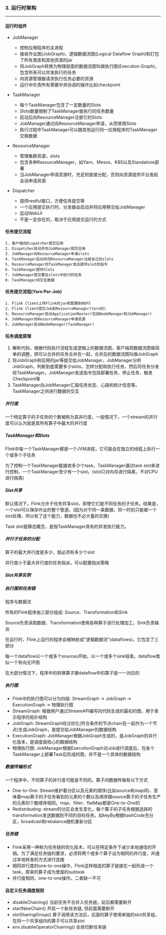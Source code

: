 ### 3. 运行时架构

---

#### 运行时组件

- JobManager

    - 控制应用程序的主进程
    - 接收作业图(JobGraph)、逻辑数据流图(Logical Dataflow Graph)和打包了所有类库和其他资源的jar
    - 将JobGraph转换为物理层面的数据流图叫做执行图(Execution Graph)，包含所有可以并发执行的任务
    - 向资源管理器请求执行任务必要的资源
    - 运行中负责所有需要中央协调的操作比如checkpoint

- TaskManager

    - 每个TaskManager包含了一定数量的Slots
    - Slots数量限制了TaskManager能执行的任务数量
    - 启动后向ResourceManager注册它的Slots
    - JobManager通过向ResourceManager申请，从而使用Slots
    - 执行过程中TaskManager可以跟其他运行同一应用程序的TaskManager交换数据

- ResourceManager

    - 管理集群资源，slots
    - 包含多种ResourceManager，如Yarn、Mesos、K8S以及Standalone部署
    - 当JobManager申请资源时，充足则直接分配，否则向资源提供平台发起会话申请资源

- Dispatcher

    - 提供restful接口，方便任务提交等
    - 一个应用提交执行时，分发器会启动并将应用移交给JobManager
    - 启动WebUI
    - 不是一定存在的，取决于应用提交运行的方式

#### 任务提交流程

    1. 客户端向Dispatcher提交应用
    2. Dispatcher启动并向JobManager提交应用
    3. JobManager向ResourceManager申请slots
    4. TaskManager启动并向ResourceManager注册自己的slots
    5. ResourceManager向TaskManager发出提供slot的指令
    6. TaskManager提供Slots
    7. JobManager提交要在slots中执行的任务
    8. TaskManager间交互数据

#### 任务提交流程(Yarn Per-Job)

    1. Flink Client上传Flink的jar和配置到HDFS
    2. Flink Client提交Job到ResourceManager(Yarn的)
    3. ResourceManager启动ApplicationMaster(包括NodeManager和JobManager)
    4. JobManager向ResourceManager申请资源
    5. JobManager启动NodeManager(TaskManager)


#### 任务调度原理

1. 解析代码，根据代码执行流程生成逻辑上的数据流图，客户端把数据流图做简单的调整，把可以合并的任务合并在一起，合并后的数据流图叫做JobGraph
2. 将JobGraph和应用的jar等提交给JobManager，JobManager分析JobGraph，判断到底需要多少slots，怎样分配和执行任务，然后将任务分发给TaskManager，JobManager发送指令包括部署任务、停止任务、触发Checkpoint等
3. TaskManager向JobManager汇报任务状态、心跳和统计信息等。TaskManager之间进行数据的交互

##### 并行度

一个特定算子的子任务的个数被称为其并行度，一般情况下，一个stream的并行度可以认为就是其所有算子中最大的并行度

##### TaskManager和Slots

Flink中每一个TaskManager都是一个JVM进程，它可能会在独立的线程上执行一个或多个子任务

为了控制一个TaskManager能接收多少个task，TaskManager通过task slot来进行控制，一个TaskManager至少有一个slot。(slot只对内存进行隔离，不对CPU进行隔离)

##### Slot共享

默认情况下，Flink允许子任务共享slot，即使它们是不同任务的子任务。结果是，一个slot可以保存作业的整个管道。(因为对于同一条数据，同一时刻只能被一个slot处理，所以有了这个能力，数据也不必大量的交换)

Task slot是静态概念，是指TaskManager具有的并发执行能力。

##### 并行子任务的分配

算子的最大并行度是多少，就必须有多少个slot

并行度小于最大并行度的任务指派，可以配置指派策略 

##### Slot共享实例

##### 执行图和任务链

程序与数据流

所有的Flink程序由三部分组成: Source、Transformation和Sink

Source负责读取数据、Transformation使用各种算子进行处理加工，Sink负责输出

在运行时，Flink上运行的程序会被映射成"逻辑数据流"(dataflows)，它包含了三部分

每一个dataflow以一个或多个sources开始，以一个或多个sink结束。dataflow类似一个有向无环图

在大部分情况下，程序中的转换算子跟dataflow中的算子是一一对应的

##### 执行图

- Flink中的执行图可以分为四层: StreamGraph -> JobGraph -> ExecutionGraph -> 物理执行图
- StreamGraph: 根据用户通过StreamAPI编写的代码生成的最初的图，用于表示程序的拓扑结构
- JobGraph: StreamGraph经过优化(符合条件的节点chain在一起作为一个节点)生成JobGraph，是提交给JobManager的数据结构
- ExecutionGraph: JobManager根据JobGraph生成的，是JobGraph的并行化版本，是调度层核心的数据结构
- 物理执行图: JobManager根据ExecutionGraph对Job进行调度后，在各个TaskManager上部署Task后形成的图，并不是一个具体的数据结构

##### 数据传输形式

一个程序中，不同算子的并行度可能是不同的。算子间数据传输有以下方式

- One-to-One: Stream维护着分区以及元素的顺序(比如source和map间)，意味着map算子的子任务看到的元素的个数以及顺序跟source算子的子任务生产的元素的个数顺序相同。map、filter、flatMap都是One-to-One的
- Redistributing: stream的分区会发生变化，每个算子的子任务根据选择的transformation发送数据到不同的目标任务。如keyBy根据hashCode充分区，broadcast和rebalance随机重新分区

##### 任务链

- Flink采用一种称为任务链的优化技术，可以在特定条件下减少本地通信的开销。为了满足任务链的要求，必须将两个或多个算子设为相同的并行度，并通过本地转发的方式进行连接
- 相同并行度的one-to-one操作，Flink这样相连的算子链接在一起形成一个task，原来的算子成为里面的subtask
- 并行度相同、one-to-one操作。二者缺一不可 

#### 自定义任务调度规则

- disableChaining() 当前任务不合并入任务链，前后都需要断开
- startNewChain() 开启一个新任务链, 但前面需要断开
- slotSharingGroup() 算子调用该方法后，后面的算子使用单独的slot共享组，在同一个共享组内的算子可以共享slot
- env.disableOperatorChaining() 全局切断任务链